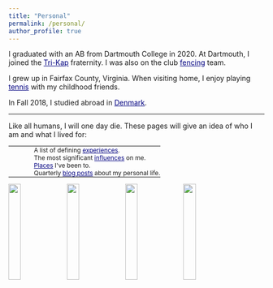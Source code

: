 ```yaml
---
title: "Personal"
permalink: /personal/
author_profile: true
---
```


I graduated with an AB from Dartmouth College in 2020. At Dartmouth, I joined the <a href="https://en.wikipedia.org/wiki/Kappa_Pi_Kappa" style="color:navy" target="_blank">Tri-Kap</a> fraternity. I was also on the club <a href="http://www.thedartmouth.com/article/2018/04/dartmouth-fencing-club" style="color:navy" target="_blank">fencing</a> team.

I grew up in Fairfax County, Virginia. When visiting home, I enjoy playing <a href="https://www.youtube.com/watch?v=AQU5rZ3Ha8A" style="color:navy" target="_blank">tennis</a> with my childhood friends.

In Fall 2018, I studied abroad in <a href="https://jasonwei20.github.io/posts/2018/12/blog-post-7/" style="color:navy" target="_blank">Denmark</a>.

-----

Like all humans, I will one day die. These pages will give an idea of who I am and what I lived for:
<html>
<style>
table, th, td {
  border:0px solid black;
  padding:0;
  border-collapse:collapse;
  font-size: 0.93em;
}
</style>
<body>
<table style="width:100%">
  <tr>
    <td style="width:40px; text-align:right; padding-right:10px; padding-top:10px"></td>
    <td>A list of defining <a href="https://jasonwei20.github.io/life_experiences/" style="color:navy">experiences</a>.</td>
  </tr>
  <tr>
    <td style="width:40px; text-align:right; padding-right:10px; padding-top:10px"></td>
    <td>The most significant <a href="https://jasonwei20.github.io/stuff_i_like/" style="color:navy">influences</a> on me.</td>
  </tr>
  <tr>
    <td style="width:40px; text-align:right; padding-right:10px; padding-top:10px"></td>
    <td><a href="https://jasonwei20.github.io/places_ive_been/" style="color:navy">Places</a> I've been to.</td>
  </tr>
  <tr>
    <td style="width:40px; text-align:right; padding-right:10px; padding-top:10px"></td>
    <td>Quarterly <a href="https://jasonwei20.github.io/blog_posts/" style="color:navy">blog posts</a> about my personal life.</td>
  </tr>
</table>
</body>
</html>

<img src="/images/personal_1.jpg" width="22%">
<img src="/images/personal_2.jpg" width="22%">
<img src="/images/personal_3.jpg" width="22%">
<img src="/images/personal_4.jpg" width="22%">

<!-- I was also on the club fencing team—we won <a href="http://www.thedartmouth.com/article/2018/04/dartmouth-fencing-club" style="color:navy" target="_blank">first</a> at club nationals in Knoxville, TN in 2018 and second at club nationals in Lansing, MI in 2017. -->
